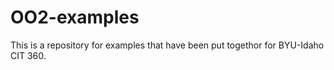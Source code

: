 OO2-examples
============

This is a repository for examples that have been put togethor for BYU-Idaho CIT 360.
